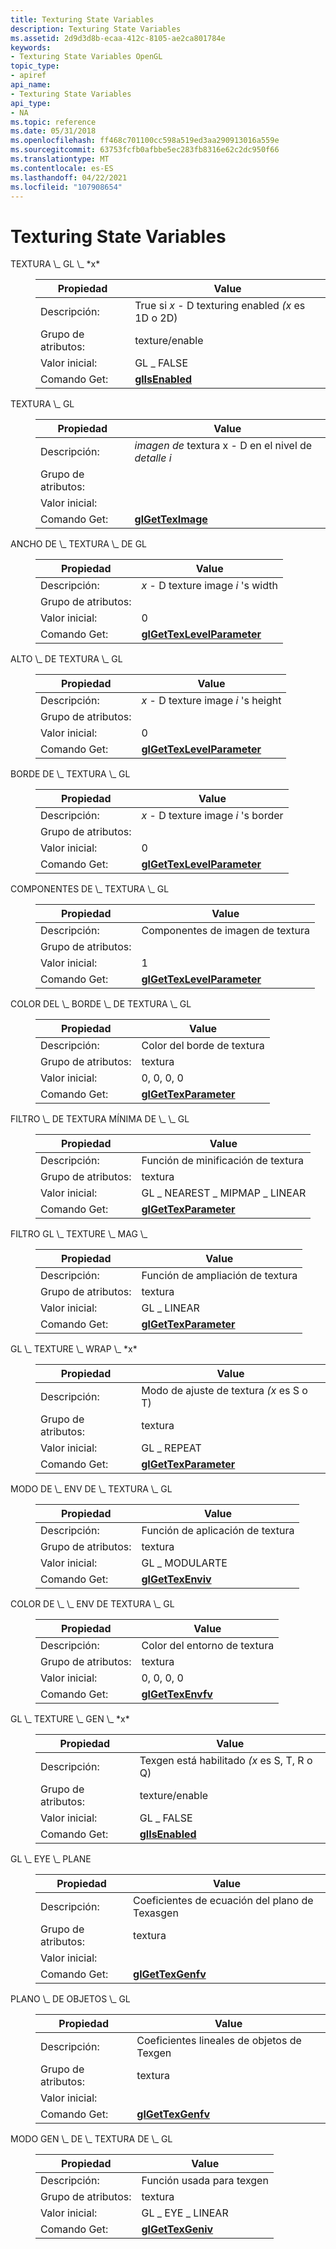 ```yaml
---
title: Texturing State Variables
description: Texturing State Variables
ms.assetid: 2d9d3d8b-ecaa-412c-8105-ae2ca801784e
keywords:
- Texturing State Variables OpenGL
topic_type:
- apiref
api_name:
- Texturing State Variables
api_type:
- NA
ms.topic: reference
ms.date: 05/31/2018
ms.openlocfilehash: ff468c701100cc598a519ed3aa290913016a559e
ms.sourcegitcommit: 63753fcfb0afbbe5ec283fb8316e62c2dc950f66
ms.translationtype: MT
ms.contentlocale: es-ES
ms.lasthandoff: 04/22/2021
ms.locfileid: "107908654"
---
```

# <a name="texturing-state-variables"></a>Texturing State Variables

<dl> <dt><span id="GL_TEXTURE_x"></span><span id="gl_texture_x"></span><span id="GL_TEXTURE_X"></span>TEXTURA \_ GL \_ *x*</dt> <dd> 

| Propiedad | Value |
|------------------|-------------------------------------------------------|
| Descripción:     | True si *x* - D texturing enabled *(x* es 1D o 2D) |
| Grupo de atributos: | texture/enable                                        |
| Valor inicial:   | GL \_ FALSE                                             |
| Comando Get:     | [**glIsEnabled**](glisenabled.md)                    |



 

</dd> <dt><span id="GL_TEXTURE"></span><span id="gl_texture"></span>TEXTURA \_ GL</dt> <dd> 

| Propiedad | Value |
|------------------|----------------------------------------------|
| Descripción:     | *imagen de* textura x - D en el nivel de *detalle i* |
| Grupo de atributos: |                                              |
| Valor inicial:   |                                              |
| Comando Get:     | [**glGetTexImage**](glgetteximage.md)       |



 

</dd> <dt><span id="GL_TEXTURE_WIDTH"></span><span id="gl_texture_width"></span>ANCHO DE \_ TEXTURA \_ DE GL</dt> <dd> 

| Propiedad | Value |
|------------------|----------------------------------------------------------|
| Descripción:     | *x* - D texture image *i* 's width                       |
| Grupo de atributos: |                                                          |
| Valor inicial:   | 0                                                        |
| Comando Get:     | [**glGetTexLevelParameter**](glgettexlevelparameter.md) |



 

</dd> <dt><span id="GL_TEXTURE_HEIGHT"></span><span id="gl_texture_height"></span>ALTO \_ DE TEXTURA \_ GL</dt> <dd> 

| Propiedad | Value |
|------------------|----------------------------------------------------------|
| Descripción:     | *x* - D texture image *i* 's height                      |
| Grupo de atributos: |                                                          |
| Valor inicial:   | 0                                                        |
| Comando Get:     | [**glGetTexLevelParameter**](glgettexlevelparameter.md) |



 

</dd> <dt><span id="GL_TEXTURE_BORDER"></span><span id="gl_texture_border"></span>BORDE DE \_ TEXTURA \_ GL</dt> <dd> 

| Propiedad | Value |
|------------------|----------------------------------------------------------|
| Descripción:     | *x* - D texture image *i* 's border                      |
| Grupo de atributos: |                                                          |
| Valor inicial:   | 0                                                        |
| Comando Get:     | [**glGetTexLevelParameter**](glgettexlevelparameter.md) |



 

</dd> <dt><span id="GL_TEXTURE_COMPONENTS"></span><span id="gl_texture_components"></span>COMPONENTES DE \_ TEXTURA \_ GL</dt> <dd> 

| Propiedad | Value |
|------------------|----------------------------------------------------------|
| Descripción:     | Componentes de imagen de textura                                 |
| Grupo de atributos: |                                                          |
| Valor inicial:   | 1                                                        |
| Comando Get:     | [**glGetTexLevelParameter**](glgettexlevelparameter.md) |



 

</dd> <dt><span id="GL_TEXTURE_BORDER_COLOR"></span><span id="gl_texture_border_color"></span>COLOR DEL \_ BORDE \_ DE TEXTURA \_ GL</dt> <dd> 

| Propiedad | Value |
|------------------|------------------------------------------------|
| Descripción:     | Color del borde de textura                           |
| Grupo de atributos: | textura                                        |
| Valor inicial:   | 0, 0, 0, 0                                     |
| Comando Get:     | [**glGetTexParameter**](glgettexparameter.md) |



 

</dd> <dt><span id="GL_TEXTURE_MIN_FILTER"></span><span id="gl_texture_min_filter"></span>FILTRO \_ DE TEXTURA MÍNIMA DE \_ \_ GL</dt> <dd> 

| Propiedad | Value |
|------------------|------------------------------------------------|
| Descripción:     | Función de minificación de textura                  |
| Grupo de atributos: | textura                                        |
| Valor inicial:   | GL \_ NEAREST \_ MIPMAP \_ LINEAR                    |
| Comando Get:     | [**glGetTexParameter**](glgettexparameter.md) |



 

</dd> <dt><span id="GL_TEXTURE_MAG_FILTER"></span><span id="gl_texture_mag_filter"></span>FILTRO GL \_ TEXTURE \_ MAG \_</dt> <dd> 

| Propiedad | Value |
|------------------|------------------------------------------------|
| Descripción:     | Función de ampliación de textura                 |
| Grupo de atributos: | textura                                        |
| Valor inicial:   | GL \_ LINEAR                                     |
| Comando Get:     | [**glGetTexParameter**](glgettexparameter.md) |



 

</dd> <dt><span id="GL_TEXTURE_WRAP__x"></span><span id="gl_texture_wrap__x"></span><span id="GL_TEXTURE_WRAP__X"></span>GL \_ TEXTURE \_ WRAP \_ *x*</dt> <dd> 

| Propiedad | Value |
|------------------|------------------------------------------------|
| Descripción:     | Modo de ajuste de textura *(x* es S o T)              |
| Grupo de atributos: | textura                                        |
| Valor inicial:   | GL \_ REPEAT                                     |
| Comando Get:     | [**glGetTexParameter**](glgettexparameter.md) |



 

</dd> <dt><span id="GL_TEXTURE_ENV_MODE"></span><span id="gl_texture_env_mode"></span>MODO DE \_ ENV DE \_ TEXTURA \_ GL</dt> <dd> 

| Propiedad | Value |
|------------------|--------------------------------------|
| Descripción:     | Función de aplicación de textura         |
| Grupo de atributos: | textura                              |
| Valor inicial:   | GL \_ MODULARTE                         |
| Comando Get:     | [**glGetTexEnviv**](glgettexenv.md) |



 

</dd> <dt><span id="GL_TEXTURE_ENV_COLOR"></span><span id="gl_texture_env_color"></span>COLOR DE \_ \_ ENV DE TEXTURA \_ GL</dt> <dd> 

| Propiedad | Value |
|------------------|--------------------------------------|
| Descripción:     | Color del entorno de textura            |
| Grupo de atributos: | textura                              |
| Valor inicial:   | 0, 0, 0, 0                           |
| Comando Get:     | [**glGetTexEnvfv**](glgettexenv.md) |



 

</dd> <dt><span id="GL_TEXTURE_GEN__x"></span><span id="gl_texture_gen__x"></span><span id="GL_TEXTURE_GEN__X"></span>GL \_ TEXTURE \_ GEN \_ *x*</dt> <dd> 

| Propiedad | Value |
|------------------|------------------------------------------|
| Descripción:     | Texgen está habilitado *(x* es S, T, R o Q) |
| Grupo de atributos: | texture/enable                           |
| Valor inicial:   | GL \_ FALSE                                |
| Comando Get:     | [**glIsEnabled**](glisenabled.md)       |



 

</dd> <dt><span id="GL_EYE_PLANE"></span><span id="gl_eye_plane"></span>GL \_ EYE \_ PLANE</dt> <dd> 

| Propiedad | Value |
|------------------|--------------------------------------|
| Descripción:     | Coeficientes de ecuación del plano de Texasgen   |
| Grupo de atributos: | textura                              |
| Valor inicial:   |                                      |
| Comando Get:     | [**glGetTexGenfv**](glgettexgen.md) |



 

</dd> <dt><span id="GL_OBJECT_PLANE"></span><span id="gl_object_plane"></span>PLANO \_ DE OBJETOS \_ GL</dt> <dd> 

| Propiedad | Value |
|------------------|--------------------------------------|
| Descripción:     | Coeficientes lineales de objetos de Texgen    |
| Grupo de atributos: | textura                              |
| Valor inicial:   |                                      |
| Comando Get:     | [**glGetTexGenfv**](glgettexgen.md) |



 

</dd> <dt><span id="GL_TEXTURE_GEN_MODE"></span><span id="gl_texture_gen_mode"></span>MODO GEN \_ DE \_ TEXTURA DE \_ GL</dt> <dd> 

| Propiedad | Value |
|------------------|--------------------------------------|
| Descripción:     | Función usada para texgen             |
| Grupo de atributos: | textura                              |
| Valor inicial:   | GL \_ EYE \_ LINEAR                      |
| Comando Get:     | [**glGetTexGeniv**](glgettexgen.md) |



 

</dd> </dl>

 

 




